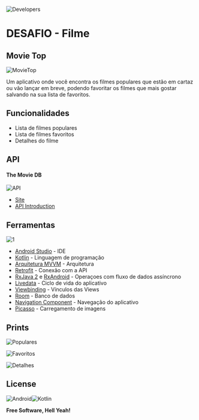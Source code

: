 ![Developers](https://www.gstatic.com/devrel-devsite/prod/vb06d4bce6b32c84cf01c36dffa546f7ea4ff7fc8fcd295737b014c1412e4d118/android/images/lockup.svg)
# DESAFIO - Filme
## Movie Top

![MovieTop](https://snz04pap002files.storage.live.com/y4mMOxdrN5h8N8-B7I4-9yOXvPgdbQaogJmJeZZPOY3ppdb5ZNSJD9fUJXBPxd5oDhnSibAHITb9hw4f2Dti9XaGpC7wEBos_FOBqfRISlpJK0VTjMRepiPpzWBwjagKf9irZnRXZ3yThxrrf1P0o1jZ9hU-LL-Ai_xMyaB1vjoQWu6XJXqUeOhyCpDFUbKuSQa?width=112&height=112&cropmode=none)


Um aplicativo onde você encontra os filmes populares que estão em cartaz ou vão lançar em breve, podendo favoritar os filmes que mais gostar salvando na sua lista de favoritos.

## Funcionalidades

- Lista de filmes populares
- Lista de filmes favoritos
- Detalhes do filme

## API
#### The Movie DB
![API](https://snz04pap002files.storage.live.com/y4mLBX-R7x4O7OSnMviSh6nCXumYtEw_lhPpwAi3a7T_d1ot00Sp9LfmXuhmtvT3F0c7DhGILAjQzEagOS901WuFjttp6DJDHOyd_iTkwUslPGam5R3MvHbrSxzzUEuufRNdrGxHStN0TOf5OOWN6EEoHyzPqzUCS-I584lRI0lKZHf0v-VkGMavUlUtZ34ts-f?width=99&height=73&cropmode=none)
- [Site](https://www.themoviedb.org/)
- [API Introduction](https://developers.themoviedb.org/3/getting-started/introduction)

## Ferramentas
![1](https://media-exp3.licdn.com/dms/image/C4D12AQGGUHzE2t4HeQ/article-cover_image-shrink_600_2000/0/1523403131184?e=1628726400&v=beta&t=IfkGYvqCvABrS2bvW_vjmhXmumeEvZD-Z1Q5BJbwXbY)
- [Android Studio] - IDE
- [Kotlin] - Linguagem de programação 
- [Arquitetura MVVM] - Arquitetura
- [Retrofit] - Conexão com a API
- [RxJava 2] e [RxAndroid] - Operaçoes com fluxo de dados assíncrono
- [Livedata] - Ciclo de vida do aplicativo
- [Viewbinding] - Vínculos das Views
- [Room] - Banco de dados
- [Navigation Component] - Navegação do aplicativo
- [Picasso] - Carregamento de imagens

## Prints
![Populares](https://snz04pap002files.storage.live.com/y4mRmR5-Rn0VFFko8epCF51Qcg01r0P1zajI87mrxzacWMvcnG5Yz3JYm5Ad_RfsvotpqN9w1HSoAI60v-b3kXGpRCU8QqZL3_4V5HLAA_8xc9c-LrnSSjT6JSUnHZxEHKH7kwIUV4Nxtk1AG2pDX8a5eq53lKBa6m0qtO7M40dWmDAmHxmlsbu4HKpVLn4ApJ1?width=403&height=862&cropmode=none)

![Favoritos](https://snz04pap002files.storage.live.com/y4mFs7lQ7h8z-KDLdgB0OYF69yFqJBwX6_JLQhiP1P-PjMY6yInYCUARmVgElVLoLbdvSu3_VqQmhN53CYG1uBF0CjAaD19KhWlXs8OXEeQJL9pZHLS-HhjbQqmfHjgDyhqZAHJGVvmOk4SLtlgjfhEEwzJglMeMjd_njYhK6qalDHMzmBLN2IGdTeqKZX4mL_G?width=407&height=856&cropmode=none)

![Detalhes](https://snz04pap002files.storage.live.com/y4mCfqJ5pR5IGnKbwCJSq1S53N8Rcv9k8Cjy8LlBNeguYb31pMcXHFNW_sl4rkL-SrCHLPnsygsUisxIBKwdxUBSqwt8qoy1etBdMvdzWE-QKMMPx__zRNRFaYVKn7s696-ivxeGE1pItGgG8Bu3c6leTIZXmOrffcdfeVtHSc05Hfi1xOItbyCCyNyDYeFMvS6?width=408&height=865&cropmode=none)
## License
![Android](https://developer.android.com/images/spot-icons/android-studio.svg?hl=pt)![Kotlin](https://developer.android.com/images/spot-icons/kotlin-certified.svg?hl=pt)

**Free Software, Hell Yeah!**

[//]: # ()

   [Android Studio]: <https://developer.android.com/studio?hl=pt>
   [Kotlin]: <https://developer.android.com/kotlin?hl=pt>
   [Arquitetura MVVM]: <https://developer.android.com/topic/libraries/architecture/images/final-architecture.png>
   [Retrofit]: <https://square.github.io/retrofit/>
   [RxJava 2]: <https://github.com/ReactiveX/RxJava>
   [RxAndroid]: <https://github.com/ReactiveX/RxAndroid>
   [Livedata]: <https://developer.android.com/topic/libraries/architecture/livedata?hl=pt-br>
   [Viewbinding]: <https://developer.android.com/topic/libraries/view-binding?hl=pt-br>
   [Room]: <https://developer.android.com/training/data-storage/room>
   [Navigation Component]: <https://developer.android.com/guide/navigation/navigation-getting-started>
   [Picasso]: <https://square.github.io/picasso/>

